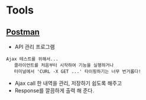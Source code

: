 # Tools

## [Postman](https://www.getpostman.com/)

* API 관리 프로그램

```
Ajax 테스트를 위해서...
   클라이언트를 처음부터 시작하여 기능을 실행하거나
   터미널에서 'CURL -X GET ...' 타이핑하기는 너무 번거롭다! 
```

* Ajax call 한 내역을 관리, 저장하기 쉽도록 해주고
* Response를 깔끔하게 출력 해 준다.
